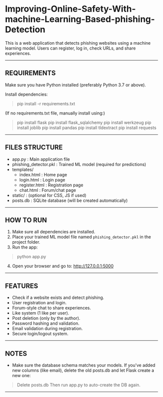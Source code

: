 # Improving-Online-Safety-With-machine-Learning-Based-phishing-Detection

This is a web application that detects phishing websites using a machine learning model. 
Users can register, log in, check URLs, and share experiences.

----------------------------------------------
REQUIREMENTS
----------------------------------------------
Make sure you have Python installed (preferably Python 3.7 or above).

Install dependencies:
> pip install -r requirements.txt

(If no requirements.txt file, manually install using:)
> pip install flask
> pip install flask_sqlalchemy
> pip install werkzeug
> pip install joblib
> pip install pandas
> pip install tldextract
> pip install requests

----------------------------------------------
FILES STRUCTURE
----------------------------------------------
- app.py                : Main application file
- phishing_detector.pkl : Trained ML model (required for predictions)
- templates/
    - index.html        : Home page
    - login.html        : Login page
    - register.html     : Registration page
    - chat.html         : Forum/chat page
- static/               : (optional for CSS, JS if used)
- posts.db              : SQLite database (will be created automatically)

----------------------------------------------
HOW TO RUN
----------------------------------------------
1. Make sure all dependencies are installed.
2. Place your trained ML model file named `phishing_detector.pkl` in the project folder.
3. Run the app:
> python app.py

4. Open your browser and go to:
http://127.0.0.1:5000

----------------------------------------------
FEATURES
----------------------------------------------
- Check if a website exists and detect phishing.
- User registration and login.
- Forum-style chat to share experiences.
- Like system (1 like per user).
- Post deletion (only by the author).
- Password hashing and validation.
- Email validation during registration.
- Secure login/logout system.

----------------------------------------------
NOTES
----------------------------------------------
- Make sure the database schema matches your models. If you've added new columns (like email), delete the old posts.db and let Flask create a new one:
> Delete posts.db
> Then run app.py to auto-create the DB again.

----------------------------------------------
